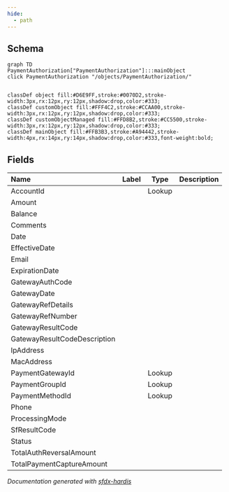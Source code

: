 ```yaml
---
hide:
  - path
---
```



## Schema

```mermaid
graph TD
PaymentAuthorization["PaymentAuthorization"]:::mainObject
click PaymentAuthorization "/objects/PaymentAuthorization/"


classDef object fill:#D6E9FF,stroke:#0070D2,stroke-width:3px,rx:12px,ry:12px,shadow:drop,color:#333;
classDef customObject fill:#FFF4C2,stroke:#CCAA00,stroke-width:3px,rx:12px,ry:12px,shadow:drop,color:#333;
classDef customObjectManaged fill:#FFD8B2,stroke:#CC5500,stroke-width:3px,rx:12px,ry:12px,shadow:drop,color:#333;
classDef mainObject fill:#FFB3B3,stroke:#A94442,stroke-width:4px,rx:14px,ry:14px,shadow:drop,color:#333,font-weight:bold;

```


<!-- Object description -->

## Fields

| Name      | Label | Type | Description |
| :-------- | :---- | :--: | :---------- | 
| AccountId |  | Lookup | <!-- --> |
| Amount |  |  | <!-- --> |
| Balance |  |  | <!-- --> |
| Comments |  |  | <!-- --> |
| Date |  |  | <!-- --> |
| EffectiveDate |  |  | <!-- --> |
| Email |  |  | <!-- --> |
| ExpirationDate |  |  | <!-- --> |
| GatewayAuthCode |  |  | <!-- --> |
| GatewayDate |  |  | <!-- --> |
| GatewayRefDetails |  |  | <!-- --> |
| GatewayRefNumber |  |  | <!-- --> |
| GatewayResultCode |  |  | <!-- --> |
| GatewayResultCodeDescription |  |  | <!-- --> |
| IpAddress |  |  | <!-- --> |
| MacAddress |  |  | <!-- --> |
| PaymentGatewayId |  | Lookup | <!-- --> |
| PaymentGroupId |  | Lookup | <!-- --> |
| PaymentMethodId |  | Lookup | <!-- --> |
| Phone |  |  | <!-- --> |
| ProcessingMode |  |  | <!-- --> |
| SfResultCode |  |  | <!-- --> |
| Status |  |  | <!-- --> |
| TotalAuthReversalAmount |  |  | <!-- --> |
| TotalPaymentCaptureAmount |  |  | <!-- --> |








_Documentation generated with [sfdx-hardis](https://sfdx-hardis.cloudity.com)_
